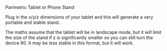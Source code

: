 Parimetric Tablet or Phone Stand

Plug in the x/y/z dimensions of your tablet and this will generate a very portable and stable stand.

The maths assume that the tablet will be in landscape mode, but it will limit the size of the stand if z is significantly smaller so you can still turn the device 90. It may be less stable in this format, but it will work.
